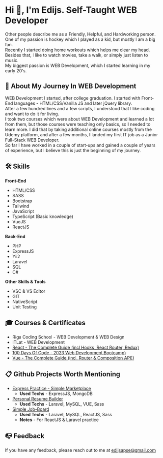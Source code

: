 
# Hi 👋, I'm Edijs. Self-Taught WEB Developer

Other people describe me as a Friendly, Helpful, and Hardworking person.  
One of my passion is hockey which I played as a kid, but mostly I am a big fan.  
Recently I started doing home workouts which helps me clear my head. Besides that, I like to watch movies, take a walk, or simply just listen to music.  
My biggest passion is WEB Development, which I started learning in my early 20's.

## 🚀 About My Journey In WEB Development

WEB Development I started, after college graduation. I started with Front-End languages - HTML/CSS/Vanilla JS and later jQuery library.  
After a few hundred lines and a few scripts, I understood that I like coding and want to do it for living.  
I took two courses which were about WEB Development and learned a lot from them, but those courses were teaching only basics, so I needed to learn more. I did that by taking additional online courses mostly from the Udemy platform, and after a few months, I landed my first IT job as a Junior Full-Stack WEB Developer.  
So far I have worked in a couple of start-ups and gained a couple of years of experience, but I believe this is just the beginning of my journey.

## 🛠 Skills

**Front-End**

- HTML/CSS
- SASS
- Bootstrap
- Tailwind
- JavaScript
- TypeScript (Basic knowledge)
- VueJS
- ReactJS

**Back-End**

- PHP
- ExpressJS
- Yii2
- Laravel
- SQL
- C#

**Other Skills & Tools**

- VSC & VS Editor
- GIT
- NativeScript
- Unit Testing


## 🎓 Courses & Certificates

- Riga Coding School - WEB Development & WEB Design
- ITLat - WEB Development
- [React - The Complete Guide (incl Hooks, React Router, Redux)](https://www.udemy.com/course/react-the-complete-guide-incl-redux/)
- [100 Days Of Code - 2023 Web Development Bootcamp)](https://www.udemy.com/course/100-days-of-code-web-development-bootcamp/)
- [Vue - The Complete Guide (incl. Router & Composition API))](https://www.udemy.com/course/vuejs-2-the-complete-guide/)

## 📋 Github Projects Worth Mentioning

- [Express Practice - Simple Marketplace](https://github.com/EdijsApse/express-practice)
    - **Used Techs** - ExpressJS, MongoDB
- [Personal Resume Builder](https://github.com/EdijsApse/resume-builder)
    - **Used Techs** - Laravel, MySQL, VUE, Sass
- [Simple Job-Board](https://github.com/EdijsApse/job-board)
    - **Used Techs** - Laravel, MySQL, ReactJS, Sass
    - **Notes** - For ReactJS & Laravel practice

## 	📭 Feedback

If you have any feedback, please reach out to me at edijsapse@gmail.com
